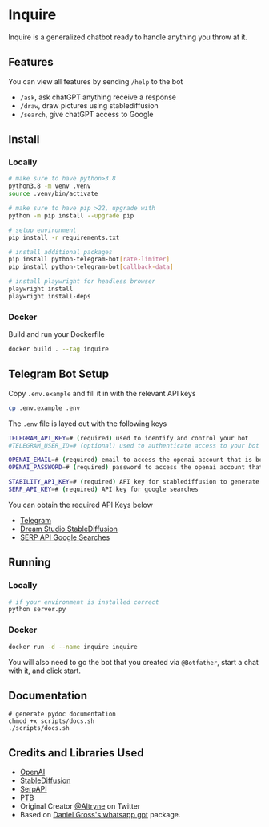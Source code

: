 # Inquire

Inquire is a generalized chatbot ready to handle anything you throw at it. 

## Features
You can view all features by sending `/help` to the bot
- `/ask`, ask chatGPT anything receive a response
- `/draw`, draw pictures using stablediffusion
- `/search`, give chatGPT access to Google

## Install
### Locally
```bash
# make sure to have python>3.8
python3.8 -m venv .venv
source .venv/bin/activate

# make sure to have pip >22, upgrade with
python -m pip install --upgrade pip

# setup environment
pip install -r requirements.txt

# install additional packages
pip install python-telegram-bot[rate-limiter]
pip install python-telegram-bot[callback-data]

# install playwright for headless browser
playwright install 
playwright install-deps
```

### Docker 
Build and run your Dockerfile
```bash
docker build . --tag inquire
```

## Telegram Bot Setup
Copy `.env.example` and fill it in with the relevant API keys
```bash
cp .env.example .env
```

The `.env` file is layed out with the following keys
```bash
TELEGRAM_API_KEY=# (required) used to identify and control your bot
#TELEGRAM_USER_ID=# (optional) used to authenticate access to your bot to just a given account

OPENAI_EMAIL=# (required) email to access the openai account that is being used for chatgpt
OPENAI_PASSWORD=# (required) password to access the openai account that is being used for chatgpt

STABILITY_API_KEY=# (required) API key for stablediffusion to generate drawings
SERP_API_KEY=# (required) API key for google searches
```

You can obtain the required API Keys below
- [Telegram](https://core.telegram.org/bots/tutorial#obtain-your-bot-token)
- [Dream Studio StableDiffusion](https://beta.dreamstudio.ai/membership?tab=home)
- [SERP API Google Searches](https://serpapi.com/)

## Running 
### Locally 
```bash
# if your environment is installed correct
python server.py
```

### Docker
```bash
docker run -d --name inquire inquire
```

You will also need to go the bot that you created via `@Botfather`, start a chat with it, and click start. 

## Documentation
```
# generate pydoc documentation
chmod +x scripts/docs.sh
./scripts/docs.sh
```

## Credits and Libraries Used
- [OpenAI](https://openai.com/)
- [StableDiffusion](https://github.com/Stability-AI/StableDiffusion)
- [SerpAPI](https://serpapi.com/)
- [PTB](https://docs.python-telegram-bot.org/en/stable/index.html)
- Original Creator [@Altryne](https://twitter.com/altryne/status/1598902799625961472) on Twitter
- Based on [Daniel Gross's whatsapp gpt](https://github.com/danielgross/whatsapp-gpt) package.